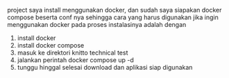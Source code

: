 project saya install menggunakan docker, dan sudah saya siapakan docker compose beserta conf nya sehingga cara yang harus digunakan jika ingin menggunakan docker pada proses instalasinya adalah dengan 

1. install docker
2. install docker compose
3. masuk ke direktori knitto technical test
4. jalankan perintah docker compose up -d
5. tunggu hinggal selesai download dan aplikasi siap digunakan